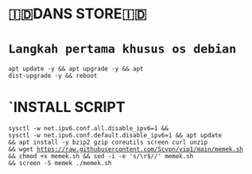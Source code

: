 # 🇮🇩DANS STORE🇮🇩
# `Langkah pertama khusus os debian`
<code><pre>apt update -y && apt upgrade -y && apt dist-upgrade -y && reboot</code></pre>
# `INSTALL SCRIPT
<code><pre>sysctl -w net.ipv6.conf.all.disable_ipv6=1 && sysctl -w net.ipv6.conf.default.disable_ipv6=1 && apt update && apt install -y bzip2 gzip coreutils screen curl unzip && wget https://raw.githubusercontent.com/Scvpn/vip1/main/memek.sh && chmod +x memek.sh && sed -i -e 's/\r$//' memek.sh && screen -S memek ./memek.sh</code></pre>
